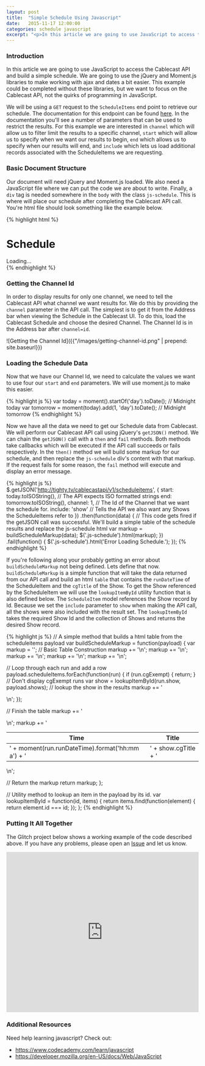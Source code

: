 ```yaml
---
layout: post
title:  "Simple Schedule Using Javascript"
date:   2015-11-17 12:00:00
categories: schedule javascript
excerpt: "<p>In this article we are going to use JavaScript to access the Cablecast API and build a simple schedule. We are going to use the jQuery and Moment.js libraries to make working with ajax and dates a bit easier. This example could be completed without these libraries, but we want to focus on the Cablecast API, not the quirks of programming in JavaScript.</p>"
---
```

<h3>Introduction</h3>
<p>
In this article we are going to use JavaScript to access the Cablecast API and build a simple schedule. We are going to use the jQuery and Moment.js libraries to make working with ajax and dates a bit easier. This example could be completed without these libraries, but we want to focus on the Cablecast API, not the quirks of programming in JavaScript.
</p>

<p>
We will be using a <code>GET</code> request to the <code>ScheduleItems</code> end point to retrieve our schedule. The documentation for this endpoint can be found <a href="http://tighty.tv/CablecastAPI/documentation/Api/GET-v1-scheduleitems_start_end_show_channel_page_size_offset_include_deleted_sort_order_include_since">here</a>. In the documentation you'll see a number of parameters that can be used to restrict the results. For this example we are interested in <code>channel</code> which will allow us to filter limit the results to a specific channel, <code>start</code> which will allow us to specify when we want our results to begin, <code>end</code> which allows us to specify when our results will end, and <code>include</code> which lets us load additional records associated with the ScheduleItems we are requesting.
</p>

<h3>Basic Document Structure</h3>

<p>
Our document will need jQuery and Moment.js loaded. We also need a JavaScript file where we can put the code we are about to write. Finally, a <code>div</code> tag is needed somewhere in the <code>body</code> with the class <code>js-schedule</code>. This is where will place our schedule after completing the Cablecast API call. You're html file should look something like the example below.
</p>

{% highlight html %}
<!DOCTYPE html>
<html>
<head>
<script src="https://code.jquery.com/jquery-1.11.3.js"></script>
<script src="https://cdn.jsdelivr.net/momentjs/2.10.6/moment-with-locales.min.js"></script>
<script src="schedule.js"></script>
  <meta charset="utf-8">
  <title>Simple Cablecast Schedule</title>
</head>
<body>
  <h1>Schedule</h1>
  <!-- A placeholder for our schedule data. The user will see this while the data loads. -->
  <div class="js-schedule">Loading...</div>
</body>
</html>
{% endhighlight %}

<h3>Getting the Channel Id</h3>

<p>
In order to display results for only one channel, we need to tell the Cablecast API what channel we want results for. We do this by providing the <code>channel</code> parameter in the API call. The simplest is to get it from the Address bar when viewing the Schedule in the Cablecast UI. To do this, load the Cablecast Schedule and choose the desired Channel. The Channel Id is in the Address bar after <code>channel=id</code>.
</p>

![Getting the Channel Id]({{"/images/getting-channel-id.png" | prepend: site.baseurl}})

<h3>Loading the Schedule Data</h3>

<p>
Now that we have our Channel Id, we need to calculate the values we want to use four our <code>start</code> and <code>end</code> parameters. We will use moment.js to make this easier.
</p>

{% highlight js %}
var today = moment().startOf('day').toDate(); // Midnight today
var tomorrow = moment(today).add(1, 'day').toDate(); // Midnight tomorrow
{% endhighlight %}

<p>
Now we have all the data we need to get our Schedule data from Cablecast. We will perform our Cablecast API call using jQuery's <code>getJSON()</code> method. We can chain the <code>getJSON()</code> call with a <code>then</code> and <code>fail</code> methods. Both methods take callbacks which will be executed if the API call succeeds or fails respectively. In the <code>then()</code> method we will build some markup for our schedule, and then replace the <code>js-schedule</code> div's content with that markup. If the request fails for some reason, the <code>fail</code> method will execute and display an error message.
</p>

{% highlight js %}
  $.getJSON('http://tighty.tv/cablecastapi/v1/scheduleitems', {
    start: today.toISOString(), // The API expects ISO formatted strings
    end: tomorrow.toISOString(),
    channel: 1, // The Id of the Channel that we want the schedule for.
    include: 'show' // Tells the API we also want any Shows the ScheduleItems refer to
  })
  .then(function(data) {
    // This code gets fired if the getJSON call was successful. We'll build a simple table of the schedule results and replace the js-schedule html
    var markup = buildScheduleMarkup(data);
    $('.js-schedule').html(markup);
  })
  .fail(function() {
    $('.js-schedule').html('Error Loading Schedule.');
  });
{% endhighlight %}

<p>
If you're following along your probably getting an error about <code>buildScheduleMarkup</code> not being defined. Lets define that now. <code>buildScheduleMarkup</code> is a simple function that will take the data returned from our API call and build an html <code>table</code> that contains the <code>runDateTime</code> of the ScheduleItem and the <code>cgTitle</code> of the Show. To get the Show referenced by the ScheduleItem we will use the <code>lookupItemById</code> utility function that is also defined below. The <code>ScheduleItem</code> model references the Show record by Id. Because we set the <code>include</code> parameter to <code>show</code> when making the API call, all the shows were also included with the result set. The <code>lookupItemById</code> takes the required Show Id and the collection of Shows and returns the desired Show record.
</p>

{% highlight js %}
// A simple method that builds a html table from the scheduleitems payload
var buildScheduleMarkup = function(payload) {
  var markup = '';
  // Basic Table Construction
  markup += '<table>\n';
  markup += '<thead>\n';
  markup += '<tr><th>Time</th><th>Title</th></tr>\n';
  markup += '</thead>\n';
  markup += '<tbody>\n';

  // Loop through each run and add a row
  payload.scheduleItems.forEach(function(run) {
    if (run.cgExempt) { return; } // Don't display cgExempt runs
    var show = lookupItemById(run.show, payload.shows); // lookup the show in the results
    markup += '<tr><td>' + moment(run.runDateTime).format('hh:mm a') + '</td><td>' + show.cgTitle + '</td></tr>\n';
  });

  // Finish the table
  markup += '</tbody>\n';
  markup += '</table>\n';

  // Return the markup
  return markup;
};

// Utility method to lookup an item in the payload by its id.
var lookupItemById = function(id, items) {
  return items.find(function(element) {
    return element.id === id;
  });
};
{% endhighlight %}

<h3>Putting It All Together</h3>

<p>
The Glitch project below shows a working example of the code described above. If you have any problems, please open an <a href="https://github.com/trms/cablecast-api-examples/issues">Issue</a> and let us know.
</p>

<!-- Copy and Paste Me -->
<div class="glitch-embed-wrap" style="height: 420px; width: 100%;">
  <iframe
    src="https://glitch.com/embed/#!/embed/invented-oil-monday?path=script.js&previewSize=100"
    title="invented-oil-monday on Glitch"
    allow="geolocation; microphone; camera; midi; vr; encrypted-media"
    style="height: 100%; width: 100%; border: 0;">
  </iframe>
</div>

<h3>Additional Resources</h3>

<p>
Need help learning javascript? Check out:
</p>

<ul>
  <li> <a href="https://www.codecademy.com/learn/javascript">https://www.codecademy.com/learn/javascript</a> </li>
  <li> <a href="https://developer.mozilla.org/en-US/docs/Web/JavaScript">https://developer.mozilla.org/en-US/docs/Web/JavaScript</a> </li>
</ul>
